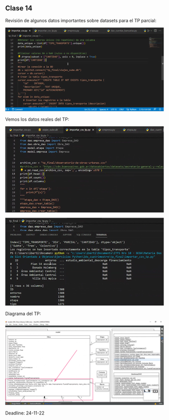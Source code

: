 ## Clase 14

Revisión de algunos datos importantes sobre datasets para el TP parcial:

![](./121-assets/ppt-92-oop.png)

Vemos los datos reales del TP:

![](./121-assets/ppt-93-oop.png)

![](./121-assets/ppt-94-oop.png)

Diagrama del TP:

![](./121-assets/ppt-95-oop.png)

Deadline: 24-11-22
